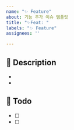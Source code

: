 ```yaml
---
name: "✨ Feature"
about: 기능 추가 이슈 템플릿
title: "✨Feat: "
labels: "✨ Feature"
assignees: ''

---
```


## 📌 Description
- 
- 

##  :memo: Todo
- [ ] 
- [ ]
